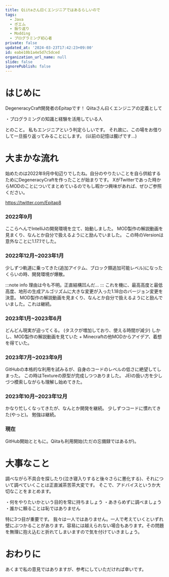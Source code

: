 ```yaml
---
title: Qiitaさん曰くエンジニアではあるらしいので
tags:
  - Java
  - ポエム
  - 振り返り
  - Modding
  - プログラミング初心者
private: false
updated_at: '2024-03-23T17:42:23+09:00'
id: eabe10b1a4e5d7c5dced
organization_url_name: null
slide: false
ignorePublish: false
---
```

# はじめに
DegeneracyCraft開発者のEpitapです！
Qiitaさん曰くエンジニアの定義として

・プログラミングの知識と経験を活用している人

とのこと。
私もエンジニアという判定らしいです。
それ故に、この場をお借りして一旦振り返ってみることにします。
(以前の記憶は朧げです…)

# 大まかな流れ
始めたのは2022年9月中旬辺りでしたね。自分のやりたいことを自ら供給するためにDegeneracyCraftを作ったことが始まりです。
XがTwitterであった時からMODのことについてまとめているのでもし暇かつ興味があれば、ぜひご参照ください。

https://twitter.com/Epitap8

### 2022年9月
ここらへんでIntelliJの開発環境を立て、始動しました。
MOD製作の解説動画を見まくり、なんとか自分で扱えるようにと励んでいました。
この時のVersionは意外なことに1.17.1でした。

### 2022年12月~2023年1月
少しずつ軌道に乗ってきた(追加アイテム、ブロック類追加可能レベル)になったくらいの時、開発環境が爆散。

:::note info
理由は今も不明。正直結構凹んだ…
:::
これを機に、最高高度と最低高度、地形の生成アルゴリズムに大きな変更が入った1.18台のバージョン変更を決意。
MOD製作の解説動画を見まくり、なんとか自分で扱えるようにと励んでいました。これは継続。

### 2023年1月~2023年6月
どんどん現実が迫ってくる。
(タスクが増加しており、使える時間が減少)
しかし、MOD製作の解説動画を見ていた + Minecraftの他MODからアイデア、着想を得ていた。

### 2023年7月~2023年9月
GitHubの本格的な利用を試みるが、自身のコードのレベルの低さに絶望してしまった。
この時はTextureの原型が完成しつつありました。
JEIの扱い方を少しづつ模索しながらも理解し始めてきた。

### 2023年10月~2023年12月
かなり忙しくなってきたが、なんとか開発を継続。
少しずつコードに慣れてきた(やっと)。
勉強は継続。

### 現在
GitHub開始とともに。Qiitaも利用開始(ただの忘備録ではあるが)。


# 大事なこと
調べながら不具合を探したり(泣き寝入りすると後々さらに悪化する)、それについて調べていくことは正直滅茶苦茶大変です。
そこで、アドバイスというか大切なことをまとめます。

・何をやりたいかという目的を常に持ちましょう
・あきらめずに調べましょう
・誰かに頼ることは恥ではありません

特に3つ目が重要です。
我々は一人ではありません。一人で考えていくといずれ壁にぶつかることがあります。容易には越えられない場合もあります。その問題を無理に抱え込むと折れてしまいますので気を付けていきましょう。

# おわりに
あくまで私の意見ではありますが、参考にしていただければ幸いです。
